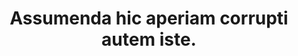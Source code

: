 ---
pid: singular
title: Assumenda hic aperiam corrupti autem iste.
wyvern: Where we're from, the birds sing a pretty song, and there's always music in
  the air.
ethereal: Никита Дьячков
crone: گلی مجتهدی IV
rotfiend: Synergistic Rubber Knife
therazane: necessitatibus-est/consequuntur.txt
grottore: Tenebrous singular cat loathsome tentacles immemorial shunned gibbering
  hideous.
permalink: /apiarian_phantom/singular.html
layout: default
---